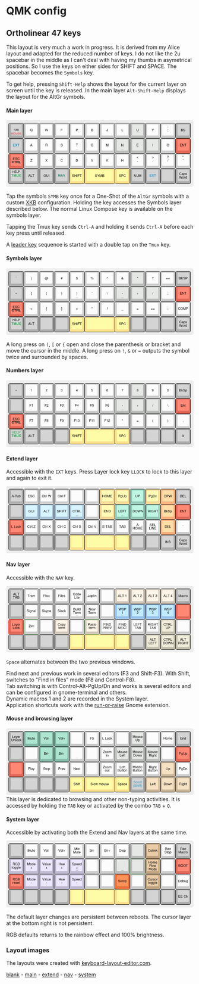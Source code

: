 # QMK config
## Ortholinear 47 keys

This layout is very much a work in progress. It is derived from my Alice layout and adapted for the reduced number of keys.
I do not like the 2u spacebar in the middle as I can't deal with having my thumbs in asymetrical positions. So I use the keys
on either sides for SHIFT and SPACE. The spacebar becomes the `Symbols` key.

To get help, pressing `Shift-Help` shows the layout for the current layer on screen until the key is released. In the main layer `Alt-Shift-Help` displays the layout for the AltGr symbols.

#### Main layer

![main](../img/layout_ortho47_main.png)

Tap the symbols `SYMB` key once for a One-Shot of the `AltGr` symbols with a custom [XKB](../xkb/README.md) configuration.
Holding the key accesses the Symbols layer described below. The normal Linux Compose key is available on the symbols layer.

Tapping the Tmux key sends `Ctrl-A` and holding it sends `Ctrl-A` before each key press until released.

A [leader key](LeaderKey.md) sequence is started with a double tap on the `Tmux` key.

#### Symbols layer

![nav](../img/layout_ortho47_symbols.png)

A long press on `(`, `[` or `{` open and close the parenthesis or bracket and move the cursor in the middle. A long press 
on `!`, `&` or `=` outputs the symbol twice and surrounded by spaces.

#### Numbers layer

![nav](../img/layout_ortho47_numbers.png)

#### Extend layer
Accessible with the `EXT` keys. Press Layer lock key `LLOCK` to lock to this layer and again to exit it.

![extend](../img/layout_ortho47_extend.png)

#### Nav layer
Accessible with the `NAV` key. 

![nav](../img/layout_ortho47_nav.png)

`Space` alternates between the two previous windows.

Find next and previous work in several editors (F3 and Shift-F3). With Shift, switches to "Find in files" mode (F8 and Control-F8).   
Tab switching is with Control-Alt-PgUp/Dn and works is several editors and can be configured in gnome-terminal and others.  
Dynamic macros 1 and 2 are recorded in the System layer.  
Application shortcuts work with the [run-or-raise](../run-or-raise/README.md) Gnome extension.  

#### Mouse and browsing layer
![mouse](../img/layout_ortho47_mouse.png)
This layer is dedicated to browsing and other non-typing activities. It is accessed by holding the `TAB` key or activated by the
combo `TAB` + `Q`.

#### System layer
Accessible by activating both the Extend and Nav layers at the same time.

![system](../img/layout_ortho47_system.png)

The default layer changes are persistent between reboots. The cursor layer at the bottom right is not persistent.

RGB defaults returns to the rainbow effect and 100% brightness.

### Layout images
The layouts were created with [keyboard-layout-editor.com](http://www.keyboard-layout-editor.com).

[blank](http://www.keyboard-layout-editor.com/#/gists/3bfed02864e018f692c1bb9a38c1b25) -
[main](http://www.keyboard-layout-editor.com/#/gists/b42f83b159878ef53c8cfe383613fbdb) -
[extend](http://www.keyboard-layout-editor.com/#/gists/5c048b99cea0962223a2aa11d8d6f741) -
[nav](http://www.keyboard-layout-editor.com/#/gists/b65235844553a408eae33be10ab5b621) -
[system](http://www.keyboard-layout-editor.com/#/gists/7d0409ff0df964887f6e4fe35cc3be79)
